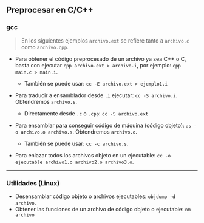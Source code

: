 ## Preprocesar en C/C++

### gcc
> En los siguientes ejemplos `archivo.ext` se refiere tanto a `archivo.c` como `archivo.cpp`.

- Para obtener el código preprocesado de un archivo ya sea C++ o C, basta con ejecutar `cpp archivo.ext > archivo.i`, por ejemplo: `cpp main.c > main.i`.
    - También se puede usar: `cc -E archivo.ext > ejemplo1.i`

- Para traducir a ensamblador desde `.i` ejecutar: `cc -S archivo.i`. Obtendremos `archivo.s`.
    - Directamente desde `.c` o `.cpp`: `cc -S archivo.ext`

- Para ensamblar para conseguir código de máquina (código objeto): `as -o archivo.o archivo.s`. Obtendremos `archivo.o`.
    - También se puede usar: `cc -c archivo.s`.

- Para enlazar todos los archivos objeto en un ejecutable: `cc -o ejecutable archivo1.o archivo2.o archivo3.o`.

_____________________________________________

### Utilidades (Linux)
- Desensamblar código objeto o archivos ejecutables: `objdump -d archivo`.
- Obtener las funciones de un archivo de código objeto o ejecutable: `nm archivo`